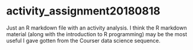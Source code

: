 # activity_assignment20180818
Just an R markdown file with an activity analysis. I think the R markdown material (along with the introduction to R programming) may be the most useful I gave gotten from the Courser data science sequence.
